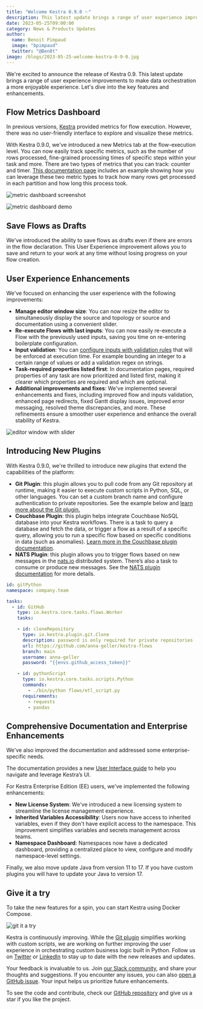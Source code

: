 ```yaml
---
title: "Welcome Kestra 0.9.0 ✨"
description: This latest update brings a range of user experience improvements to make data orchestration a more enjoyable experience.
date: 2023-05-25T09:00:00
category: News & Products Updates
author:
  name: Benoit Pimpaud
  image: "bpimpaud"
  twitter: "@Ben8t"
image: /blogs/2023-05-25-welcome-kestra-0-9-0.jpg
---
```


We're excited to announce the release of Kestra 0.9. This latest update brings a range of user experience improvements to make data orchestration a more enjoyable experience. Let's dive into the key features and enhancements.

## Flow Metrics Dashboard

In previous versions, [Kestra](https://github.com/kestra-io/kestra) provided metrics for flow execution. However, there was no user-friendly interface to explore and visualize these metrics. 

With Kestra 0.9.0, we've introduced a new Metrics tab at the flow-execution level. You can now easily track specific metrics, such as the number of rows processed, fine-grained processing times of specific steps within your task and more. 
There are two types of metrics that you can track: counter and timer. [This documentation page](https://kestra.io/docs/plugin-developer-guide/outputs#use-cases-for-metrics) includes an example showing how you can leverage these two metric types to track how many rows get processed in each partition and how long this process took.


![metric dashboard screenshot](/blogs/2023-05-25-welcome-kestra-0-9-0/metric_dashboard_screenshot.png)

![metric dashboard demo](/blogs/2023-05-25-welcome-kestra-0-9-0/metric_dashboard_demo.gif)


## Save Flows as Drafts

We've introduced the ability to save flows as drafts even if there are errors in the flow declaration.
This User Experience improvement allows you to save and return to your work at any time without losing progress on your flow creation.

## User Experience Enhancements 

We've focused on enhancing the user experience with the following improvements:
* **Manage editor window size**: You can now resize the editor to simultaneously display the source and topology or source and documentation using a convenient slider.
* **Re-execute Flows with last inputs**: You can now easily re-execute a Flow with the previously used inputs, saving you time on re-entering boilerplate configuration.
* **Input validation**: You can [configure inputs with validation rules](https://kestra.io/docs/developer-guide/inputs#input-validation) that will be enforced at execution time. For example bounding an integer to a certain range of values or add a validation regex on strings.
* **Task-required properties listed first**: In documentation pages, required properties of any task are now prioritized and listed first, making it clearer which properties are required and which are optional.
* **Additional improvements and fixes**: We've implemented several enhancements and fixes, including improved flow and inputs validation, enhanced page redirects, fixed Gantt display issues, improved error messaging, resolved theme discrepancies, and more. These refinements ensure a smoother user experience and enhance the overall stability of Kestra.

![editor window with slider](/blogs/2023-05-25-welcome-kestra-0-9-0/window_slider.gif)

## Introducing New Plugins
With Kestra 0.9.0, we're thrilled to introduce new plugins that extend the capabilities of the platform:

* **Git Plugin**: this plugin allows you to pull code from any Git repository at runtime, making it easier to execute custom scripts in Python, SQL, or other languages. You can set a custom branch name and configure authentication to private repositories. See the example below and [learn more about the Git plugin.](https://kestra.io/plugins/plugin-git)
* **Couchbase Plugin**: this plugin helps integrate Couchbase NoSQL database into your Kestra workflows. There is a task to query a database and fetch the data, or trigger a flow as a result of a specific query, allowing you to run a specific flow based on specific conditions in data (such as anomalies). [Learn more in the Couchbase plugin documentation](https://kestra.io/plugins/plugin-couchbase).
* **NATS Plugin**: this plugin allows you to trigger flows based on new messages in the [nats.io](https://nats.io/) distributed system. There’s also a task to consume or produce new messages. See the [NATS plugin documentation](https://kestra.io/plugins/plugin-nats) for more details.

```yaml
id: gitPython
namespace: company.team

tasks:
  - id: GitHub
    type: io.kestra.core.tasks.flows.Worker
    tasks:

    - id: cloneRepository
      type: io.kestra.plugin.git.Clone
      description: password is only required for private repositories
      url: https://github.com/anna-geller/kestra-flows
      branch: main
      username: anna-geller
      password: "{{envs.github_access_token}}"

    - id: pythonScript
      type: io.kestra.core.tasks.scripts.Python
      commands:
        - ./bin/python flows/etl_script.py
      requirements:
        - requests
        - pandas
```

## Comprehensive Documentation and Enterprise Enhancements

We've also improved the documentation and addressed some enterprise-specific needs.

The documentation provides a new [User Interface guide](https://kestra.io/docs/user-interface-guide) to help you navigate and leverage Kestra’s UI.

For Kestra Enterprise Edition (EE) users, we've implemented the following enhancements:

* **New License System**: We've introduced a new licensing system to streamline the license management experience.
* **Inherited Variables Accessibility**: Users now have access to inherited variables, even if they don't have explicit access to the namespace. This improvement simplifies variables and secrets management across teams.
* **Namespace Dashboard**: Namespaces now have a dedicated dashboard, providing a centralized place to view, configure and modify namespace-level settings.

Finally, we also move update Java from version 11 to 17. If you have custom plugins you will have to update your Java to version 17.


## Give it a try

To take the new features for a spin, you can start Kestra using Docker Compose.

![git it a try](/blogs/2023-05-25-welcome-kestra-0-9-0/give_it_try.png)

Kestra is continuously improving. While the [Git plugin](https://kestra.io/plugins/plugin-git) simplifies working with custom scripts, we are working on further improving the user experience in orchestrating custom business logic built in Python. Follow us on [Twitter](https://twitter.com/kestra_io) or [LinkedIn](https://fr.linkedin.com/company/kestra) to stay up to date with the new releases and updates. 

Your feedback is invaluable to us. Join [our Slack community](https://kestra.io/slack), and share your thoughts and suggestions. If you encounter any issues, you can also [open a GitHub issue](https://github.com/kestra-io/kestra/issues/new/choose). Your input helps us prioritize future enhancements.

To see the code and contribute, check our [GitHub repository](https://github.com/kestra-io/kestra) and give us a star if you like the project.